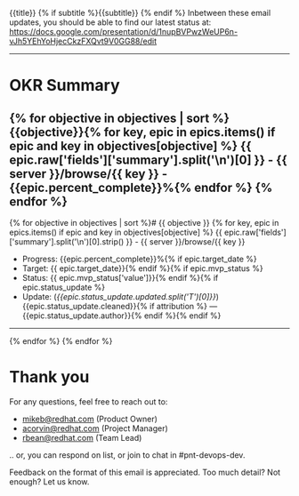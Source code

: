 {{title}}
{% if subtitle %}{{subtitle}}
{% endif %}
Inbetween these email updates, you should be able to find our latest status at:
https://docs.google.com/presentation/d/1nupBVPwzWeUP6n-vJh5YEhYoHjecCkzFXQvt9V0GG88/edit

---

# OKR Summary
{% for objective in objectives | sort %}
{{objective}}{% for key, epic in epics.items() if epic and key in objectives[objective] %}
  {{ epic.raw['fields']['summary'].split('\n')[0] }} - {{ server }}/browse/{{ key }} - {{epic.percent_complete}}%{% endfor %}
{% endfor %}
---

{% for objective in objectives | sort %}# {{ objective }}
{% for key, epic in epics.items() if epic and key in objectives[objective] %}
{{ epic.raw['fields']['summary'].split('\n')[0].strip() }} - {{ server }}/browse/{{ key }}

- Progress:  {{epic.percent_complete}}%{% if epic.target_date %}
- Target: {{ epic.target_date}}{% endif %}{% if epic.mvp_status %}
- Status: {{ epic.mvp_status['value']}}{% endif %}{% if epic.status_update %}
- Update: (*{{epic.status_update.updated.split('T')[0]}}*) {{epic.status_update.cleaned}}{% if attribution %} — {{epic.status_update.author}}{% endif %}{% endif %}

---
{% endfor %}
{% endfor %}
# Thank you

For any questions, feel free to reach out to:

- mikeb@redhat.com (Product Owner)
- acorvin@redhat.com (Project Manager)
- rbean@redhat.com (Team Lead)

.. or, you can respond on list, or join to chat in #pnt-devops-dev.

Feedback on the format of this email is appreciated.  Too much detail?  Not enough?  Let us know.
